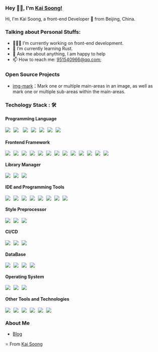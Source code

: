 ### Hey 👋🏽, I'm [Kai Soong!](https://doc.wingblog.top/)

Hi, I'm Kai Soong, a front-end Developer 🚀 from Beijing, China.

### Talking about Personal Stuffs:

- 👨🏽‍💻 I’m currently working on front-end development.
- 🌱 I’m currently learning Rust.
- 💬 Ask me about anything, I am happy to help
- 📫 How to reach me: 951540966@qq.com;

### Open Source Projects

- [img-mark](https://www.npmjs.com/package/img-mark)：Mark one or multiple main-areas in an image, as well as mark one or multiple sub-areas within the main-areas.

### Techology Stack : 🛠

#### Programming Language

<img class="badge-item" src="https://img.shields.io/badge/javascript%20-%23323330.svg?&style=for-the-badge&logo=javascript&logoColor=%23F7DF1E"><img class="badge-item" src="https://img.shields.io/badge/html5%20-%23E34F26.svg?&style=for-the-badge&logo=html5&logoColor=white"> <img class="badge-item" src="https://img.shields.io/badge/css3%20-%231572B6.svg?&style=for-the-badge&logo=css3&logoColor=white"><img class="badge-item" src="https://img.shields.io/badge/Java-%23ED8B00.svg?logo=openjdk&style=for-the-badge&logoColor=white"><img class="badge-item" src="https://img.shields.io/badge/TypeScript-3178C6?logo=typescript&style=for-the-badge&logoColor=fff"><img class="badge-item" src="https://img.shields.io/badge/Rust-%23000000.svg?e&logo=rust&style=for-the-badge&logoColor=fff"><img class="badge-item" src="https://img.shields.io/badge/Android-3DDC84?logo=android&style=for-the-badge&logoColor=fff">

#### Frontend Framework

<img class="badge-item" src="https://img.shields.io/badge/react%20-%2320232a.svg?&style=for-the-badge&logo=react&logoColor=%2361DAFB"><img class="badge-item" src="https://img.shields.io/badge/Vue.js-4FC08D?&style=for-the-badge&logo=vuedotjs&logoColor=fff"><img class="badge-item" src="https://img.shields.io/badge/Node.js-6DA55F?logo=node.js&style=for-the-badge&logoColor=fff"><img class="badge-item" src="https://img.shields.io/badge/微信小程序-1AAD19?style=for-the-badge"><img class="badge-item" src="https://img.shields.io/badge/React_Native-%2320232a.svg?logo=react&style=for-the-badge&logoColor=fff"><img class="badge-item" src="https://img.shields.io/badge/Next.js-black?logo=next.js&style=for-the-badge&logoColor=fff"><img class="badge-item" src="https://img.shields.io/badge/Nest.js-%23E0234E.svg?logo=nestjs&style=for-the-badge&logoColor=fff"><img class="badge-item" src="https://img.shields.io/badge/Taro-blue?style=for-the-badge"><img class="badge-item" src="https://img.shields.io/badge/Expo-000020?logo=expo&style=for-the-badge&logoColor=fff"><img class="badge-item" src="https://img.shields.io/badge/React_Router-CA4245?logo=react-router&style=for-the-badge&logoColor=fff"><img class="badge-item" src="https://img.shields.io/badge/Express.js-%23404d59.svg?logo=express&style=for-the-badge&logoColor=fff"><img class="badge-item" src="https://img.shields.io/badge/Electron-2B2E3A?logo=electron&style=for-the-badge&logoColor=fff"><img class="badge-item" src="https://img.shields.io/badge/shadcn%2Fui-000?logo=shadcnui&style=for-the-badge&logoColor=fff">

#### Library Manager

<img class="badge-item" src="https://img.shields.io/badge/npm-CB3837?logo=npm&style=for-the-badge"><img class="badge-item" src="https://img.shields.io/badge/Yarn-2C8EBB?logo=yarn&logoColor=fff&style=for-the-badge"><img class="badge-item" src="https://img.shields.io/badge/pnpm-F69220?logo=pnpm&style=for-the-badge&logoColor=fff">

#### IDE and Programming Tools

<img class="badge-item" src="https://custom-icon-badges.demolab.com/badge/Visual%20Studio%20Code-0078d7.svg?logo=vsc&style=for-the-badge"><img class="badge-item" src="https://img.shields.io/badge/iTerm2-000000?logo=iterm2&style=for-the-badge&logoColor=fff"><img class="badge-item" src="https://img.shields.io/badge/YAML-CB171E?logo=yaml&style=for-the-badge&logoColor=fff"><img class="badge-item" src="https://img.shields.io/badge/Markdown-%23000000.svg?logo=markdown&style=for-the-badge&logoColor=fff"><img class="badge-item" src="https://img.shields.io/badge/JSON-000?logo=json&style=for-the-badge&logoColor=fff"><img class="badge-item" src="https://img.shields.io/badge/Bash-4EAA25?logo=gnubash&style=for-the-badge&logoColor=fff"><img class="badge-item" src="https://img.shields.io/badge/Vim-%2311AB00.svg?logo=vim&style=for-the-badge&logoColor=fff"><img class="badge-item" src="https://img.shields.io/badge/Sublime%20Text-%23575757.svg?logo=sublime-text&style=for-the-badge&logoColor=fff">

#### Style Preprocessor

<img class="badge-item" src="https://img.shields.io/badge/Tailwind%20CSS-%2338B2AC.svg?logo=tailwind-css&style=for-the-badge&logoColor=fff"><img class="badge-item" src="https://img.shields.io/badge/Sass-C69?logo=sass&style=for-the-badge&logoColor=fff"><img class="badge-item" src="https://img.shields.io/badge/Less-1D365D?logo=less&style=for-the-badge&logoColor=fff">

#### CI/CD

<img class="badge-item" src="https://img.shields.io/badge/git%20-%23F05033.svg?&style=for-the-badge&logo=git&logoColor=white"/><img class="badge-item" src="https://img.shields.io/badge/GitLab%20CI-FC6D26?logo=gitlab&style=for-the-badge&logoColor=fff"><img class="badge-item" src="https://img.shields.io/badge/GitHub_Actions-2088FF?logo=github-actions&style=for-the-badge&logoColor=fff">

#### DataBase

<img class="badge-item" src="https://img.shields.io/badge/SQLite-%2307405e.svg?logo=sqlite&style=for-the-badge&logoColor=fff"><img class="badge-item" src="https://img.shields.io/badge/Redis-%23DD0031.svg?logo=redis&style=for-the-badge&logoColor=fff"><img class="badge-item" src="https://img.shields.io/badge/MongoDB-%234ea94b.svg?logo=mongodb&style=for-the-badge&logoColor=fff"><img class="badge-item" src="https://img.shields.io/badge/MySQL-4479A1?logo=mysql&style=for-the-badge&logoColor=fff">

#### Operating System

<img class="badge-item" src="https://img.shields.io/badge/Linux-FCC624?logo=linux&style=for-the-badge&logoColor=fff"><img class="badge-item" src="https://img.shields.io/badge/macOS-000000?logo=apple&style=for-the-badge&logoColor=fff"><img class="badge-item" src="https://custom-icon-badges.demolab.com/badge/Windows-0078D6?logo=windows11&style=for-the-badge&logoColor=fff">

#### Other Tools and Technologies

<img class="badge-item" src="https://img.shields.io/badge/Babel-F9DC3E?logo=babel&style=for-the-badge&logoColor=fff"><img class="badge-item" src="https://img.shields.io/badge/Alipay-1677FF?logo=alipay&style=for-the-badge&logoColor=fff"><img class="badge-item" src="https://img.shields.io/badge/VuePress-4FC08D?logo=vuedotjs&style=for-the-badge&logoColor=fff"><img class="badge-item" src="https://img.shields.io/badge/GitHub%20Pages-121013?logo=github&style=for-the-badge&logoColor=fff"><img class="badge-item" src="https://img.shields.io/badge/Docker-2496ED?logo=docker&style=for-the-badge&logoColor=fff"><img class="badge-item" src="https://img.shields.io/badge/Selenium-43B02A?logo=selenium&style=for-the-badge&logoColor=fff">

### About Me

- [Blog](https://doc.wingblog.top/)

⭐️ From [Kai Soong](https://github.com/hxdyj)

<style>
  .badge-item{
    margin-right: 10px;
  }
</style>
